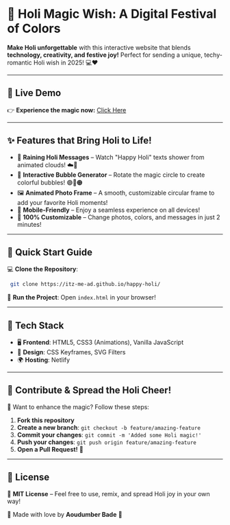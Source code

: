 # 🎨 Holi Magic Wish: A Digital Festival of Colors

**Make Holi unforgettable** with this interactive website that blends **technology, creativity, and festive joy!** Perfect for sending a unique, techy-romantic Holi wish in 2025! 💻❤️

---

## 🌟 Live Demo
👉 **Experience the magic now:** [Click Here](https://itz-me-ad.github.io/happy-holi/)


---

## ✨ Features that Bring Holi to Life!

- 🎊 **Raining Holi Messages** – Watch "Happy Holi" texts shower from animated clouds! ☁️🌈  
- 🫧 **Interactive Bubble Generator** – Rotate the magic circle to create colorful bubbles! 🟣🔵🟠  
- 🖼️ **Animated Photo Frame** – A smooth, customizable circular frame to add your favorite Holi moments!  
- 📱 **Mobile-Friendly** – Enjoy a seamless experience on all devices!  
- 🎨 **100% Customizable** – Change photos, colors, and messages in just 2 minutes!

---

## 🚀 Quick Start Guide

💻 **Clone the Repository**:
```bash
 git clone https://itz-me-ad.github.io/happy-holi/
```
📂 **Run the Project**: Open `index.html` in your browser!

---

## 🔧 Tech Stack

- 🖥️ **Frontend**: HTML5, CSS3 (Animations), Vanilla JavaScript  
- 🎨 **Design**: CSS Keyframes, SVG Filters  
- 🌍 **Hosting**: Netlify

---

## 🤝 Contribute & Spread the Holi Cheer!

🌟 Want to enhance the magic? Follow these steps:
1. **Fork this repository**
2. **Create a new branch**: `git checkout -b feature/amazing-feature`
3. **Commit your changes**: `git commit -m 'Added some Holi magic!'`
4. **Push your changes**: `git push origin feature/amazing-feature`
5. **Open a Pull Request!** 🚀

---

## 📜 License

📝 **MIT License** – Feel free to use, remix, and spread Holi joy in your own way!

💖 Made with love by **Aoudumber Bade** 💖

